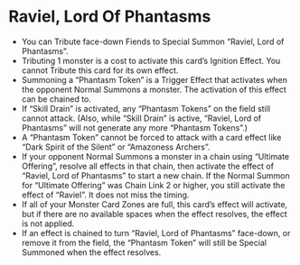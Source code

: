 # Raviel, Lord Of Phantasms

*   You can Tribute face-down Fiends to Special Summon “Raviel, Lord of Phantasms”.
*   Tributing 1 monster is a cost to activate this card’s Ignition Effect. You cannot Tribute this card for its own effect.
*   Summoning a “Phantasm Token” is a Trigger Effect that activates when the opponent Normal Summons a monster. The activation of this effect can be chained to.
*   If “Skill Drain” is activated, any “Phantasm Tokens” on the field still cannot attack. (Also, while “Skill Drain” is active, “Raviel, Lord of Phantasms” will not generate any more “Phantasm Tokens”.)
*   A “Phantasm Token” cannot be forced to attack with a card effect like “Dark Spirit of the Silent” or “Amazoness Archers”.
*   If your opponent Normal Summons a monster in a chain using “Ultimate Offering”, resolve all effects in that chain, then activate the effect of “Raviel, Lord of Phantasms” to start a new chain. If the Normal Summon for “Ultimate Offering” was Chain Link 2 or higher, you still activate the effect of “Raviel”. It does not miss the timing.
*   If all of your Monster Card Zones are full, this card’s effect will activate, but if there are no available spaces when the effect resolves, the effect is not applied.
*   If an effect is chained to turn “Raviel, Lord of Phantasms” face-down, or remove it from the field, the “Phantasm Token” will still be Special Summoned when the effect resolves.
